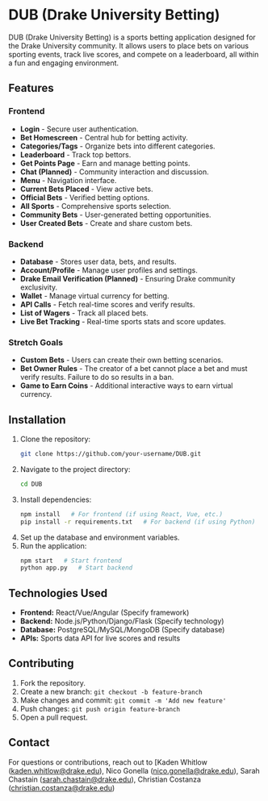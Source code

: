 # DUB (Drake University Betting)

DUB (Drake University Betting) is a sports betting application designed for the Drake University community. It allows users to place bets on various sporting events, track live scores, and compete on a leaderboard, all within a fun and engaging environment.

## Features

### Frontend
- **Login** - Secure user authentication.
- **Bet Homescreen** - Central hub for betting activity.
- **Categories/Tags** - Organize bets into different categories.
- **Leaderboard** - Track top bettors.
- **Get Points Page** - Earn and manage betting points.
- **Chat (Planned)** - Community interaction and discussion.
- **Menu** - Navigation interface.
- **Current Bets Placed** - View active bets.
- **Official Bets** - Verified betting options.
- **All Sports** - Comprehensive sports selection.
- **Community Bets** - User-generated betting opportunities.
- **User Created Bets** - Create and share custom bets.

### Backend
- **Database** - Stores user data, bets, and results.
- **Account/Profile** - Manage user profiles and settings.
- **Drake Email Verification (Planned)** - Ensuring Drake community exclusivity.
- **Wallet** - Manage virtual currency for betting.
- **API Calls** - Fetch real-time scores and verify results.
- **List of Wagers** - Track all placed bets.
- **Live Bet Tracking** - Real-time sports stats and score updates.

### Stretch Goals
- **Custom Bets** - Users can create their own betting scenarios.
- **Bet Owner Rules** - The creator of a bet cannot place a bet and must verify results. Failure to do so results in a ban.
- **Game to Earn Coins** - Additional interactive ways to earn virtual currency.

## Installation
1. Clone the repository:
   ```sh
   git clone https://github.com/your-username/DUB.git
   ```
2. Navigate to the project directory:
   ```sh
   cd DUB
   ```
3. Install dependencies:
   ```sh
   npm install   # For frontend (if using React, Vue, etc.)
   pip install -r requirements.txt   # For backend (if using Python)
   ```
4. Set up the database and environment variables.
5. Run the application:
   ```sh
   npm start   # Start frontend
   python app.py   # Start backend
   ```

## Technologies Used
- **Frontend:** React/Vue/Angular (Specify framework)
- **Backend:** Node.js/Python/Django/Flask (Specify technology)
- **Database:** PostgreSQL/MySQL/MongoDB (Specify database)
- **APIs:** Sports data API for live scores and results

## Contributing
1. Fork the repository.
2. Create a new branch: `git checkout -b feature-branch`
3. Make changes and commit: `git commit -m 'Add new feature'`
4. Push changes: `git push origin feature-branch`
5. Open a pull request.

## Contact
For questions or contributions, reach out to [Kaden Whitlow (kaden.whitlow@drake.edu), Nico Gonella (nico.gonella@drake.edu), Sarah Chastain (sarah.chastain@drake.edu), Christian Costanza (christian.costanza@drake.edu)


